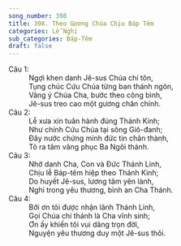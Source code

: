 ```yaml
---
song_number: 398
title: 398. Theo Gương Chúa Chịu Báp Têm
categories: Lễ Nghi
sub_categories: Báp-Têm
draft: false
---
```

<dl><dt>Câu 1:</dt><dd data-verse="1">Ngợi khen danh Jê-sus Chúa chí tôn, <br/>Tụng chúc Cứu Chúa từng ban thánh ngôn, <br/>Vâng ý Chúa Cha, bước theo công bình, <br/>Jê-sus treo cao một gương chân chính. </dd><dt>Câu 2:</dt><dd data-verse="2">Lễ xưa xin tuân hành đúng Thánh Kinh; <br/>Như chính Cứu Chúa tại sông Giô-đanh; <br/>Đây nước chứng minh đức tin chân thành, <br/>Tỏ ra tâm vâng phục Ba Ngôi thánh. </dd><dt>Câu 3:</dt><dd data-verse="3">Nhờ danh Cha, Con và Đức Thánh Linh, <br/>Chịu lễ Báp-têm hiệp theo Thánh Kinh; <br/>Do huyết Jê-sus, lương tâm yên lành, <br/>Nghỉ trong yêu thương, bình an Cha Thánh. </dd><dt>Câu 4:</dt><dd data-verse="4">Bởi ơn tôi được nhận lãnh Thánh Linh, <br/>Gọi Chúa chí thánh là Cha vĩnh sinh; <br/>Ơn ấy khiến tôi vui dâng trọn đời, <br/>Nguyện yêu thương duy một Jê-sus thôi. </dd></dl>